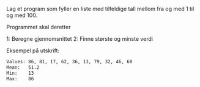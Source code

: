 Lag et program som fyller en liste med tilfeldige tall mellom fra og med 1 til og med 100.

Programmet skal deretter

1: Beregne gjennomsnittet
2: Finne største og minste verdi


Eksempel på utskrift:

```bash
Values: 86, 81, 17, 62, 36, 13, 79, 32, 46, 60
Mean:   51.2
Min:    13
Max:    86
```

